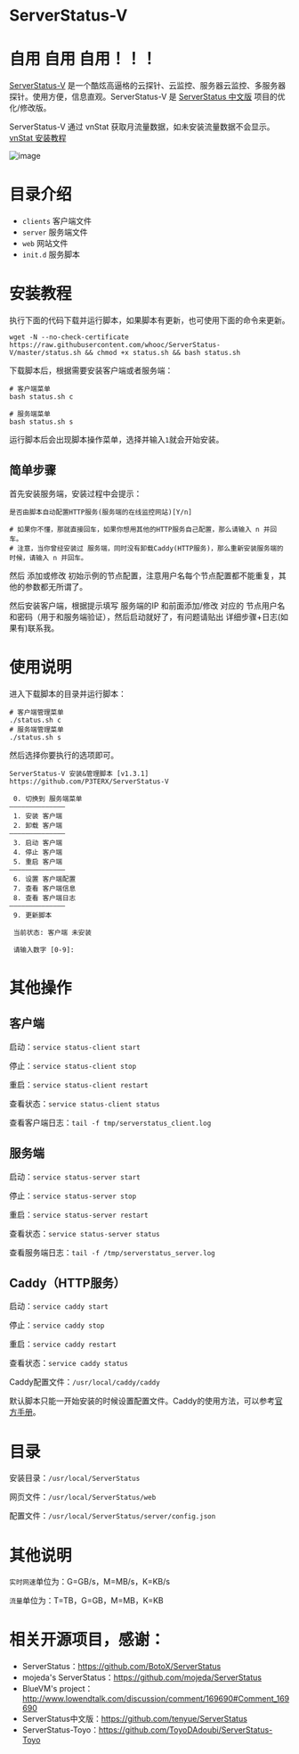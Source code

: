 # ServerStatus-V
# 自用 自用 自用！！！
[ServerStatus-V](https://github.com/whooc/ServerStatus-V/) 是一个酷炫高逼格的云探针、云监控、服务器云监控、多服务器探针。使用方便，信息直观。ServerStatus-V 是 [ServerStatus 中文版](https://github.com/tenyue/ServerStatus) 项目的优化/修改版。

ServerStatus-V 通过 vnStat 获取月流量数据，如未安装流量数据不会显示。[vnStat 安装教程](https://p3terx.com/archives/statistics-vps-traffic-using-vnstat-under-linux.html)

![image](https://raw.githubusercontent.com/whooc/ServerStatus-V/master/demo-desktop.png)

# 目录介绍

* `clients`  客户端文件
* `server`   服务端文件
* `web`      网站文件
* `init.d`   服务脚本

# 安装教程

执行下面的代码下载并运行脚本，如果脚本有更新，也可使用下面的命令来更新。
```
wget -N --no-check-certificate https://raw.githubusercontent.com/whooc/ServerStatus-V/master/status.sh && chmod +x status.sh && bash status.sh
```
下载脚本后，根据需要安装客户端或者服务端：
```
# 客户端菜单
bash status.sh c
 
# 服务端菜单
bash status.sh s
```
运行脚本后会出现脚本操作菜单，选择并输入` 1 `就会开始安装。

## 简单步骤

首先安装服务端，安装过程中会提示：

```
是否由脚本自动配置HTTP服务(服务端的在线监控网站)[Y/n]
 
# 如果你不懂，那就直接回车，如果你想用其他的HTTP服务自己配置，那么请输入 n 并回车。
# 注意，当你曾经安装过 服务端，同时没有卸载Caddy(HTTP服务)，那么重新安装服务端的时候，请输入 n 并回车。
```

然后 添加或修改 初始示例的节点配置，注意用户名每个节点配置都不能重复，其他的参数都无所谓了。

然后安装客户端，根据提示填写 服务端的IP 和前面添加/修改 对应的 节点用户名和密码（用于和服务端验证），然后启动就好了，有问题请贴出 详细步骤+日志(如果有)联系我。

# 使用说明

进入下载脚本的目录并运行脚本：

```
# 客户端管理菜单
./status.sh c
# 服务端管理菜单
./status.sh s
```

然后选择你要执行的选项即可。

```
ServerStatus-V 安装&管理脚本 [v1.3.1]
https://github.com/P3TERX/ServerStatus-V

 0. 切换到 服务端菜单
——————————————
 1. 安装 客户端
 2. 卸载 客户端
——————————————
 3. 启动 客户端
 4. 停止 客户端
 5. 重启 客户端
——————————————
 6. 设置 客户端配置
 7. 查看 客户端信息
 8. 查看 客户端日志
——————————————
 9. 更新脚本

 当前状态: 客户端 未安装

 请输入数字 [0-9]:
```
# 其他操作

## 客户端

启动：`service status-client start`

停止：`service status-client stop`

重启：`service status-client restart`

查看状态：`service status-client status`

查看客户端日志：`tail -f tmp/serverstatus_client.log`

## 服务端

启动：`service status-server start`

停止：`service status-server stop`

重启：`service status-server restart`

查看状态：`service status-server status`

查看服务端日志：`tail -f /tmp/serverstatus_server.log`

## Caddy（HTTP服务）

启动：`service caddy start`

停止：`service caddy stop`

重启：`service caddy restart`

查看状态：`service caddy status`

Caddy配置文件：`/usr/local/caddy/caddy`

默认脚本只能一开始安装的时候设置配置文件。Caddy的使用方法，可以参考[官方手册](https://caddyserver.com/docs)。

# 目录

安装目录：`/usr/local/ServerStatus`

网页文件：`/usr/local/ServerStatus/web`

配置文件：`/usr/local/ServerStatus/server/config.json`

# 其他说明

`实时网速`单位为：G=GB/s，M=MB/s，K=KB/s

`流量`单位为：T=TB，G=GB，M=MB，K=KB

# 相关开源项目，感谢： 

* ServerStatus：https://github.com/BotoX/ServerStatus
* mojeda's ServerStatus：https://github.com/mojeda/ServerStatus
* BlueVM's project：http://www.lowendtalk.com/discussion/comment/169690#Comment_169690
* ServerStatus中文版：https://github.com/tenyue/ServerStatus
* ServerStatus-Toyo：https://github.com/ToyoDAdoubi/ServerStatus-Toyo
